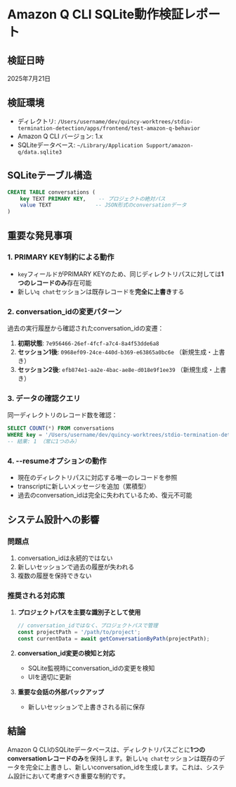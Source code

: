 # Amazon Q CLI SQLite動作検証レポート

## 検証日時

2025年7月21日

## 検証環境

- ディレクトリ: `/Users/username/dev/quincy-worktrees/stdio-termination-detection/apps/frontend/test-amazon-q-behavior`
- Amazon Q CLI バージョン: 1.x
- SQLiteデータベース: `~/Library/Application Support/amazon-q/data.sqlite3`

## SQLiteテーブル構造

```sql
CREATE TABLE conversations (
    key TEXT PRIMARY KEY,    -- プロジェクトの絶対パス
    value TEXT              -- JSON形式のconversationデータ
)
```

## 重要な発見事項

### 1. PRIMARY KEY制約による動作

- `key`フィールドがPRIMARY KEYのため、同じディレクトリパスに対しては**1つのレコードのみ**存在可能
- 新しい`q chat`セッションは既存レコードを**完全に上書き**する

### 2. conversation_idの変更パターン

過去の実行履歴から確認されたconversation_idの変遷：

1. **初期状態**: `7e956466-26ef-4fcf-a7c4-8a4f53dde6a8`
2. **セッション1後**: `0968ef09-24ce-440d-b369-e63865a0bc6e` （新規生成・上書き）
3. **セッション2後**: `efb874e1-aa2e-4bac-ae8e-d018e9f1ee39` （新規生成・上書き）

### 3. データの確認クエリ

同一ディレクトリのレコード数を確認：

```sql
SELECT COUNT(*) FROM conversations
WHERE key = '/Users/username/dev/quincy-worktrees/stdio-termination-detection/apps/frontend/test-amazon-q-behavior';
-- 結果: 1 （常に1つのみ）
```

### 4. --resumeオプションの動作

- 現在のディレクトリパスに対応する唯一のレコードを参照
- transcriptに新しいメッセージを追加（累積型）
- 過去のconversation_idは完全に失われているため、復元不可能

## システム設計への影響

### 問題点

1. conversation_idは永続的ではない
2. 新しいセッションで過去の履歴が失われる
3. 複数の履歴を保持できない

### 推奨される対応策

1. **プロジェクトパスを主要な識別子として使用**

   ```typescript
   // conversation_idではなく、プロジェクトパスで管理
   const projectPath = '/path/to/project';
   const currentData = await getConversationByPath(projectPath);
   ```

2. **conversation_id変更の検知と対応**
   - SQLite監視時にconversation_idの変更を検知
   - UIを適切に更新

3. **重要な会話の外部バックアップ**
   - 新しいセッションで上書きされる前に保存

## 結論

Amazon Q CLIのSQLiteデータベースは、ディレクトリパスごとに**1つのconversationレコードのみ**を保持します。新しい`q chat`セッションは既存のデータを完全に上書きし、新しいconversation_idを生成します。これは、システム設計において考慮すべき重要な制約です。
